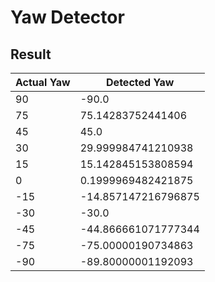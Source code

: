 # Yaw Detector

## Result

| Actual Yaw | Detected Yaw         |
| ---------- | -------------------- |
| 90         |  -90.0               |
| 75         |  75.14283752441406   |
| 45         |  45.0                |
| 30         |  29.999984741210938  |
| 15         |  15.142845153808594  |
| 0          |  0.1999969482421875  |
| -15        |  -14.857147216796875 |
| -30        |  -30.0               |
| -45        |  -44.866661071777344 |
| -75        |  -75.00000190734863  |
| -90        |  -89.80000001192093  |
